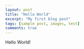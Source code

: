 ```yaml
---
layout: post
title: "Hello World"
excerpt: "My first blog post"
tags: [sample post, images, test]
comments: true
---
```


Hello World!